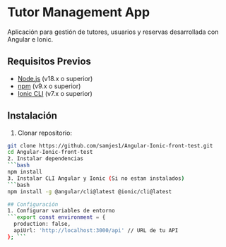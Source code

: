 # Tutor Management App

Aplicación para gestión de tutores, usuarios y reservas desarrollada con Angular e Ionic.

## Requisitos Previos

- [Node.js](https://nodejs.org/) (v18.x o superior)
- [npm](https://www.npmjs.com/) (v9.x o superior)
- [Ionic CLI](https://ionicframework.com/docs/cli) (v7.x o superior)

## Instalación

1. Clonar repositorio:
```bash
git clone https://github.com/samjes1/Angular-Ionic-front-test.git
cd Angular-Ionic-front-test
2. Instalar dependencias 
```bash 
npm install 
3. Instalar CLI Angular y Ionic (Si no estan instalados) 
```bash
npm install -g @angular/cli@latest @ionic/cli@latest 

## Configuración 
1. Configurar variables de entorno
```export const environment = {
  production: false,
  apiUrl: 'http://localhost:3000/api' // URL de tu API
}; ```

